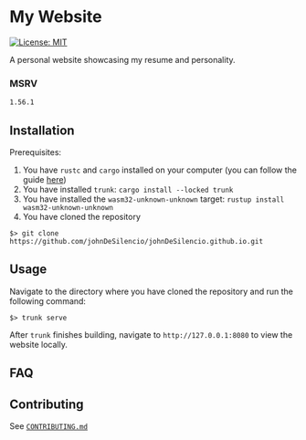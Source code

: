 # My Website

[![License: MIT](https://img.shields.io/badge/License-MIT-yellow.svg)](https://opensource.org/license/MIT)

A personal website showcasing my resume and personality.

### MSRV

`1.56.1`

## Installation

Prerequisites:

1. You have `rustc` and `cargo` installed on your computer (you can follow the guide [here](https://www.rust-lang.org/tools/install))
2. You have installed `trunk`: `cargo install --locked trunk`
3. You have installed the `wasm32-unknown-unknown` target: `rustup install wasm32-unknown-unknown`
4. You have cloned the repository

```none
$> git clone https://github.com/johnDeSilencio/johnDeSilencio.github.io.git
```

## Usage

Navigate to the directory where you have cloned the repository and run the following command:

```none
$> trunk serve
```

After `trunk` finishes building, navigate to `http://127.0.0.1:8080` to view the website locally.

## FAQ

## Contributing

See [`CONTRIBUTING.md`](./CONTRIBUTING.md)
